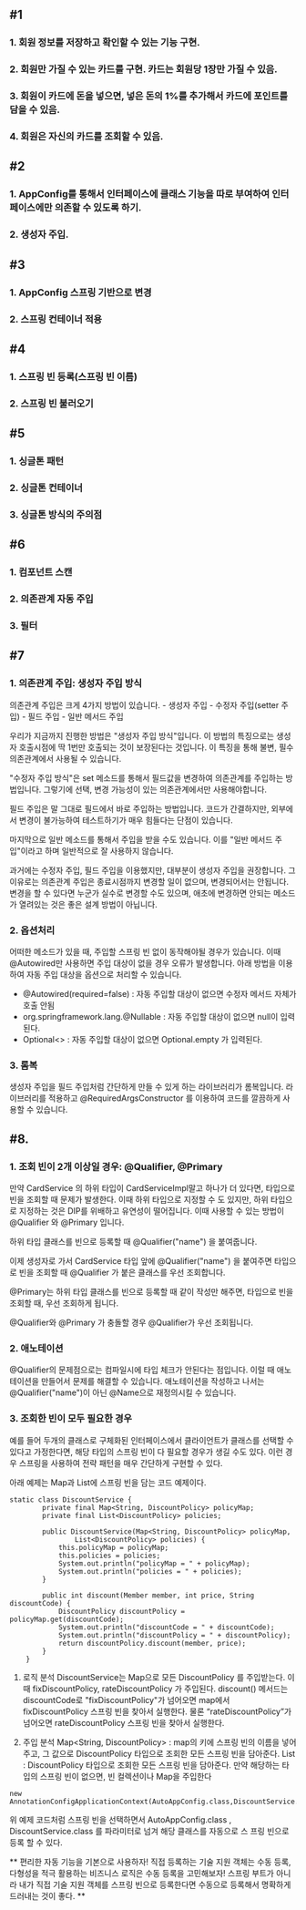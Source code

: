 ## #1
### 1. 회원 정보를 저장하고 확인할 수 있는 기능 구현.
### 2. 회원만 가질 수 있는 카드를 구현. 카드는 회원당 1장만 가질 수 있음.
### 3. 회원이 카드에 돈을 넣으면, 넣은 돈의 1%를 추가해서 카드에 포인트를 담을 수 있음.
### 4. 회원은 자신의 카드를 조회할 수 있음.


## #2
### 1. AppConfig를 통해서 인터페이스에 클래스 기능을 따로 부여하여 인터페이스에만 의존할 수 있도록 하기.
### 2. 생성자 주입.


## #3
### 1. AppConfig 스프링 기반으로 변경
### 2. 스프링 컨테이너 적용


## #4
### 1. 스프링 빈 등록(스프링 빈 이름)
### 2. 스프링 빈 불러오기

## #5
### 1. 싱글톤 패턴
### 2. 싱글톤 컨테이너
### 3. 싱글톤 방식의 주의점

## #6
### 1. 컴포넌트 스캔
### 2. 의존관계 자동 주입
### 3. 필터

## #7
### 1. 의존관계 주입: 생성자 주입 방식

의존관계 주입은 크게 4가지 방법이 있습니다.
    - 생성자 주입
    - 수정자 주입(setter 주입)
    - 필드 주입
    - 일반 메서드 주입

우리가 지금까지 진행한 방법은 "생성자 주입 방식"입니다.
이 방법의 특징으로는 생성자 호출시점에 딱 1번만 호출되는 것이 보장된다는 것입니다.
이 특징을 통해 불변, 필수 의존관계에서 사용될 수 있습니다.

"수정자 주입 방식"은 set 메소드를 통해서 필드값을 변경하여 의존관계를 주입하는 방법입니다.
그렇기에 선택, 변경 가능성이 있는 의존관계에서만 사용해야합니다.

필드 주입은 말 그대로 필드에서 바로 주입하는 방법입니다.
코드가 간결하지만, 외부에서 변경이 불가능하여 테스트하기가 매우 힘들다는 단점이 있습니다.

마지막으로 일반 메소드를 통해서 주입을 받을 수도 있습니다.
이를 "일반 메서드 주입"이라고 하며 일반적으로 잘 사용하지 않습니다.

과거에는 수정자 주입, 필드 주입을 이용했지만, 대부분이 생성자 주입을 권장합니다.
그 이유로는 의존관계 주입은 종료시점까지 변경할 일이 없으며, 변경되어서는 안됩니다.
변경을 할 수 있다면 누군가 실수로 변경할 수도 있으며, 애초에 변경하면 안되는 메소드가 열려있는 것은 좋은 설계 방법이 아닙니다.

### 2. 옵션처리

어떠한 메소드가 있을 때, 주입할 스프링 빈 없이 동작해야될 경우가 있습니다.
이때 @Autowired만 사용하면 주입 대상이 없을 경우 오류가 발생합니다. 
아래 방법을 이용하여 자동 주입 대상을 옵션으로 처리할 수 있습니다.
- @Autowired(required=false) : 자동 주입할 대상이 없으면 수정자 메서드 자체가 호출 안됨
- org.springframework.lang.@Nullable : 자동 주입할 대상이 없으면 null이 입력된다.
- Optional<> : 자동 주입할 대상이 없으면 Optional.empty 가 입력된다.

### 3. 롬복

생성자 주입을 필드 주입처럼 간단하게 만들 수 있게 하는 라이브러리가 롬복입니다.
라이브러리를 적용하고 @RequiredArgsConstructor 를 이용하여 코드를 깔끔하게 사용할 수 있습니다.

## #8.
### 1. 조회 빈이 2개 이상일 경우: @Qualifier, @Primary

만약 CardService 의 하위 타입이 CardServiceImpl말고 하나가 더 있다면, 타입으로 빈을 조회할 때 문제가 발생한다.
이때 하위 타입으로 지정할 수 도 있지만, 하위 타입으로 지정하는 것은 DIP를 위배하고 유연성이 떨어집니다.
이때 사용할 수 있는 방법이 @Qualifier 와 @Primary 입니다.

하위 타입 클래스를 빈으로 등록할 때 @Qualifier("name") 을 붙여줍니다.

이제 생성자로 가서 CardService 타입 앞에 @Qualifier("name") 을 붙여주면 타입으로 빈을 조회할 때 @Qualifier 가 붙은 클래스를 우선 조회합니다.

@Primary는 하위 타입 클래스를 빈으로 등록할 때 같이 작성만 해주면, 타입으로 빈을 조회할 때, 우선 조회하게 됩니다.

@Qualifier와 @Primary 가 충돌할 경우 @Qualifier가 우선 조회됩니다.

### 2. 애노테이션
@Qualifier의 문제점으로는 컴파일시에 타입 체크가 안된다는 점입니다.
이럴 때 애노테이션을 만들어서 문제를 해결할 수 있습니다.
애노테이션을 작성하고 나서는 @Qualifier("name")이 아닌 @Name으로 재정의시킬 수 있습니다.

### 3. 조회한 빈이 모두 필요한 경우
예를 들어 두개의 클래스로 구체화된 인터페이스에서 클라이언트가 클래스를 선택할 수 있다고 가정한다면, 해당 타입의 스프링 빈이 다 필요할 경우가 생길 수도 있다.
이런 경우 스프링을 사용하여 전략 패턴을 매우 간단하게 구현할 수 있다.

아래 예제는 Map과 List에 스프링 빈을 담는 코드 예제이다.
```
static class DiscountService {
        private final Map<String, DiscountPolicy> policyMap;
        private final List<DiscountPolicy> policies;

        public DiscountService(Map<String, DiscountPolicy> policyMap,
                List<DiscountPolicy> policies) {
            this.policyMap = policyMap;
            this.policies = policies;
            System.out.println("policyMap = " + policyMap);
            System.out.println("policies = " + policies);
        }

        public int discount(Member member, int price, String discountCode) {
            DiscountPolicy discountPolicy = policyMap.get(discountCode);
            System.out.println("discountCode = " + discountCode);
            System.out.println("discountPolicy = " + discountPolicy);
            return discountPolicy.discount(member, price);
        }
    }
```

1. 로직 분석
    DiscountService는 Map으로 모든 DiscountPolicy 를 주입받는다. 
    이때 fixDiscountPolicy, rateDiscountPolicy 가 주입된다.
    discount() 메서드는 discountCode로 "fixDiscountPolicy"가 넘어오면 map에서 fixDiscountPolicy 스프링 빈을 찾아서 실행한다. 
    물론 “rateDiscountPolicy”가 넘어오면 rateDiscountPolicy 스프링 빈을 찾아서 실행한다.

2. 주입 분석
    Map<String, DiscountPolicy> : map의 키에 스프링 빈의 이름을 넣어주고, 그 값으로
    DiscountPolicy 타입으로 조회한 모든 스프링 빈을 담아준다.
    List<DiscountPolicy> : DiscountPolicy 타입으로 조회한 모든 스프링 빈을 담아준다.
    만약 해당하는 타입의 스프링 빈이 없으면, 빈 컬렉션이나 Map을 주입한다

```
new AnnotationConfigApplicationContext(AutoAppConfig.class,DiscountService.class);
```

위 예제 코드처럼 스프링 빈을 선택하면서 AutoAppConfig.class , DiscountService.class 를 파라미터로 넘겨 해당 클래스를 자동으로 스
프링 빈으로 등록 할 수 있다.

**
편리한 자동 기능을 기본으로 사용하자!
직접 등록하는 기술 지원 객체는 수동 등록, 다형성을 적극 활용하는 비즈니스 로직은 수동 등록을 고민해보자!
스프링 부트가 아니라 내가 직접 기술 지원 객체를 스프링 빈으로 등록한다면 수동으로 등록해서 명확하게 드러내는 것이 좋다.
**